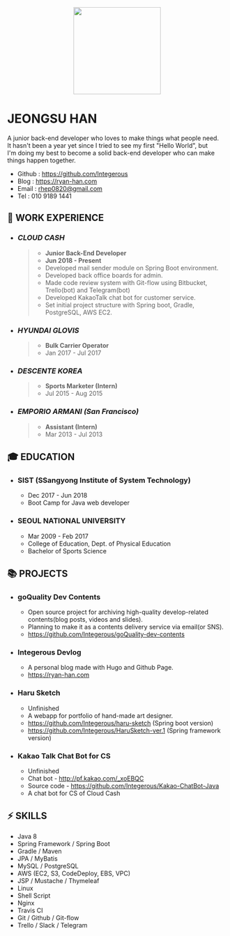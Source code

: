 <div align=center>
<img src="https://github.com/Integerous/TIL/blob/master/ETC/images/ryanjs.png?raw=true" width="200" height="200">
</div>

# JEONGSU HAN
A junior back-end developer who loves to make things what people need.  
It hasn't been a year yet since I tried to see my first "Hello World", but  
I'm doing my best to become a solid back-end developer who can make things happen together.  

- Github : https://github.com/Integerous
- Blog : https://ryan-han.com
- Email : rhep0820@gmail.com
- Tel : 010 9189 1441

## :briefcase: WORK EXPERIENCE

- ### ***CLOUD CASH***
  >- **Junior Back-End Developer**
  >- **Jun 2018 - Present**
  >- Developed mail sender module on Spring Boot environment.
  >- Developed back office boards for admin.
  >- Made code review system with Git-flow using Bitbucket, Trello(bot) and Telegram(bot)
  >- Developed KakaoTalk chat bot for customer service.
  >- Set initial project structure with Spring boot, Gradle, PostgreSQL, AWS EC2.

- ### ***HYUNDAI GLOVIS***
  >- **Bulk Carrier Operator**
  >- Jan 2017 - Jul 2017
- ### ***DESCENTE KOREA***
  >- **Sports Marketer (Intern)**
  >- Jul 2015 - Aug 2015
- ### ***EMPORIO ARMANI (San Francisco)***
  >- **Assistant (Intern)**
  >- Mar 2013 - Jul 2013
  
## :mortar_board: EDUCATION
- ### SIST (SSangyong Institute of System Technology)
  - Dec 2017 - Jun 2018
  - Boot Camp for Java web developer
  
- ### SEOUL NATIONAL UNIVERSITY
  - Mar 2009 - Feb 2017
  - College of Education, Dept. of Physical Education
  - Bachelor of Sports Science
  
## :books: PROJECTS
  - ### goQuality Dev Contents
    - Open source project for archiving high-quality develop-related contents(blog posts, videos and slides).
    - Planning to make it as a contents delivery service via email(or SNS).
    - https://github.com/Integerous/goQuality-dev-contents
  - ### Integerous Devlog
    - A personal blog made with Hugo and Github Page.
    - https://ryan-han.com
  - ### Haru Sketch
    - Unfinished
    - A webapp for portfolio of hand-made art designer.
    - https://github.com/Integerous/haru-sketch (Spring boot version)
    - https://github.com/Integerous/HaruSketch-ver.1 (Spring framework version)
  - ### Kakao Talk Chat Bot for CS
    - Unfinished
    - Chat bot - http://pf.kakao.com/_xoEBQC
    - Source code - https://github.com/Integerous/Kakao-ChatBot-Java
    - A chat bot for CS of Cloud Cash
    
## :zap: SKILLS
- Java 8
- Spring Framework / Spring Boot
- Gradle / Maven
- JPA / MyBatis
- MySQL / PostgreSQL
- AWS (EC2, S3, CodeDeploy, EBS, VPC)
- JSP / Mustache / Thymeleaf
- Linux
- Shell Script
- Nginx
- Travis CI
- Git / Github / Git-flow
- Trello / Slack / Telegram
